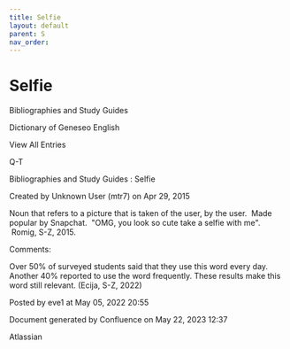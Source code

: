 ```yaml
---
title: Selfie
layout: default
parent: S
nav_order:
---
```


# Selfie

Bibliographies and Study Guides

Dictionary of Geneseo English

View All Entries

Q-T

Bibliographies and Study Guides : Selfie

Created by  Unknown User (mtr7) on Apr 29, 2015

Noun that refers to a picture that is taken of the user, by the user.  Made popular by Snapchat.  &quot;OMG, you look so cute take a selfie with me&quot;.  Romig, S-Z, 2015.

Comments:

Over 50% of surveyed students said that they use this word every day. Another 40% reported to use the word frequently. These results make this word still relevant. (Ecija, S-Z, 2022)

Posted by eve1 at May 05, 2022 20:55

Document generated by Confluence on May 22, 2023 12:37

Atlassian
